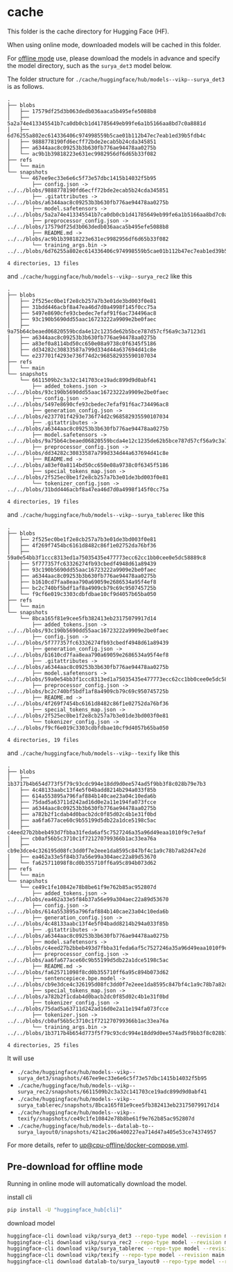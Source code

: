 # cache

This folder is the cache directory for Hugging Face (HF).

When using online mode, downloaded models will be cached in this folder.

For [offline mode](https://huggingface.co/docs/transformers/main/installation#offline-mode) use, please download the models in advance and specify the model directory,
such as the `surya_det3` model below.

The folder structure for `./cache/huggingface/hub/models--vikp--surya_det3` is as follows.

```
.
├── blobs
│   ├── 17579df25d3b063dedb036aaca5b495efe5088b8
│   ├── 5a2a74e413345541b7ca0db0cb1d41785649eb99fe6a1b5166aa8bd7c0a8881d
│   ├── 6d76255a802ec614336406c974998559b5cae01b112b47ec7eab1ed39b5fdb4c
│   ├── 9888778190fd6ecff72bde2ecab5b24cda345851
│   ├── a6344aac8c09253b3b630fb776ae94478aa0275b
│   └── ac9b1b39818223e631ec9982956df6d65b33f082
├── refs
│   └── main
└── snapshots
    └── 467ee9ec33e6e6c5f73e57dbc1415b14032f5b95
        ├── config.json -> ../../blobs/9888778190fd6ecff72bde2ecab5b24cda345851
        ├── .gitattributes -> ../../blobs/a6344aac8c09253b3b630fb776ae94478aa0275b
        ├── model.safetensors -> ../../blobs/5a2a74e413345541b7ca0db0cb1d41785649eb99fe6a1b5166aa8bd7c0a8881d
        ├── preprocessor_config.json -> ../../blobs/17579df25d3b063dedb036aaca5b495efe5088b8
        ├── README.md -> ../../blobs/ac9b1b39818223e631ec9982956df6d65b33f082
        └── training_args.bin -> ../../blobs/6d76255a802ec614336406c974998559b5cae01b112b47ec7eab1ed39b5fdb4c

4 directories, 13 files
```

and `./cache/huggingface/hub/models--vikp--surya_rec2` like this

```
.
├── blobs
│   ├── 2f525ec0be1f2e8cb257a7b3e01de3bd003f0e81
│   ├── 31bdd446acbf8a47ea46d7d0a4998f145f0cc75a
│   ├── 5497e8690cfe93cbedec7efaf91f6ac734496ac8
│   ├── 93c190b5690dd55aac16723222a9909e2be0faec
│   ├── 9a75b64cbeaed06820559bcda4e12c1235de62b5bce787d57cf56a9c3a7123d1
│   ├── a6344aac8c09253b3b630fb776ae94478aa0275b
│   ├── a83ef0a8114bd50cc650e08a9738c0f6345f5186
│   ├── dd34282c30833587a799d334d44a637694d41c8e
│   └── e237701f4293e736f74d2c968582935590107034
├── refs
│   └── main
└── snapshots
    └── 6611509b2c3a32c141703ce19adc899d9d0abf41
        ├── added_tokens.json -> ../../blobs/93c190b5690dd55aac16723222a9909e2be0faec
        ├── config.json -> ../../blobs/5497e8690cfe93cbedec7efaf91f6ac734496ac8
        ├── generation_config.json -> ../../blobs/e237701f4293e736f74d2c968582935590107034
        ├── .gitattributes -> ../../blobs/a6344aac8c09253b3b630fb776ae94478aa0275b
        ├── model.safetensors -> ../../blobs/9a75b64cbeaed06820559bcda4e12c1235de62b5bce787d57cf56a9c3a7123d1
        ├── preprocessor_config.json -> ../../blobs/dd34282c30833587a799d334d44a637694d41c8e
        ├── README.md -> ../../blobs/a83ef0a8114bd50cc650e08a9738c0f6345f5186
        ├── special_tokens_map.json -> ../../blobs/2f525ec0be1f2e8cb257a7b3e01de3bd003f0e81
        └── tokenizer_config.json -> ../../blobs/31bdd446acbf8a47ea46d7d0a4998f145f0cc75a

4 directories, 19 files
```

and `./cache/huggingface/hub/models--vikp--surya_tablerec` like this

```
.
├── blobs
│   ├── 2f525ec0be1f2e8cb257a7b3e01de3bd003f0e81
│   ├── 4f269f7454bc6161d8482c86f1e02752da76bf36
│   ├── 59a0e54bb3f1ccc8313ed1a75035435e477773ecc62cc1bb0cee0e5dc58889c8
│   ├── 5f777357fc63326274fb93cbedf4948d61a89439
│   ├── 93c190b5690dd55aac16723222a9909e2be0faec
│   ├── a6344aac8c09253b3b630fb776ae94478aa0275b
│   ├── b1610cd7faa8eaa790a69059e2686534a95f4ef8
│   ├── bc2c740bf5bdf1af8a4909cb79c69c950745725b
│   └── f9cf6e019c3303cdbfdbae10cf9d4057b65ba050
├── refs
│   └── main
└── snapshots
    └── 8bca165f81e9cee5fb382413eb23175079917d14
        ├── added_tokens.json -> ../../blobs/93c190b5690dd55aac16723222a9909e2be0faec
        ├── config.json -> ../../blobs/5f777357fc63326274fb93cbedf4948d61a89439
        ├── generation_config.json -> ../../blobs/b1610cd7faa8eaa790a69059e2686534a95f4ef8
        ├── .gitattributes -> ../../blobs/a6344aac8c09253b3b630fb776ae94478aa0275b
        ├── model.safetensors -> ../../blobs/59a0e54bb3f1ccc8313ed1a75035435e477773ecc62cc1bb0cee0e5dc58889c8
        ├── preprocessor_config.json -> ../../blobs/bc2c740bf5bdf1af8a4909cb79c69c950745725b
        ├── README.md -> ../../blobs/4f269f7454bc6161d8482c86f1e02752da76bf36
        ├── special_tokens_map.json -> ../../blobs/2f525ec0be1f2e8cb257a7b3e01de3bd003f0e81
        └── tokenizer_config.json -> ../../blobs/f9cf6e019c3303cdbfdbae10cf9d4057b65ba050

4 directories, 19 files
```

and `./cache/huggingface/hub/models--vikp--texify` like this

```
.
├── blobs
│   ├── 1b3717b4b654d773f5f79c93cdc994e18dd9d0ee574ad5f9bb3f8c028b79e7b3
│   ├── 4c48133aabc13f4e5f04badd8214b294a033f85b
│   ├── 614a553895a796faf884b140cae23a04c10eda6b
│   ├── 75dad5a63711d242ad16d0e2a11e194fa073fcce
│   ├── a6344aac8c09253b3b630fb776ae94478aa0275b
│   ├── a782b2f1cdab4d0bacb2dc0f85d02c4b1e31f0bd
│   ├── aa6fa677ace60c9b55199d5db22a1dce5198c5ac
│   ├── c4eed27b2bbeb493d7fbba31feda6af5c7527246a35a96d49eaa1010f9c7e9af
│   ├── cb0af56b5c3710c1f721270799366b1ac33ea76a
│   ├── cb9e3dce4c326195d08fc3dd0f7e2eee1da8595c847bf4c1a9c78b7a82d47e2d
│   ├── ea462a33e5f84b37a56e99a304aec22a89d53670
│   └── fa625711098f8cd0b355710ff6a95c894b073d62
├── refs
│   └── main
└── snapshots
    └── ce49c1fe10842e78b8be61f9e762b85ac952807d
        ├── added_tokens.json -> ../../blobs/ea462a33e5f84b37a56e99a304aec22a89d53670
        ├── config.json -> ../../blobs/614a553895a796faf884b140cae23a04c10eda6b
        ├── generation_config.json -> ../../blobs/4c48133aabc13f4e5f04badd8214b294a033f85b
        ├── .gitattributes -> ../../blobs/a6344aac8c09253b3b630fb776ae94478aa0275b
        ├── model.safetensors -> ../../blobs/c4eed27b2bbeb493d7fbba31feda6af5c7527246a35a96d49eaa1010f9c7e9af
        ├── preprocessor_config.json -> ../../blobs/aa6fa677ace60c9b55199d5db22a1dce5198c5ac
        ├── README.md -> ../../blobs/fa625711098f8cd0b355710ff6a95c894b073d62
        ├── sentencepiece.bpe.model -> ../../blobs/cb9e3dce4c326195d08fc3dd0f7e2eee1da8595c847bf4c1a9c78b7a82d47e2d
        ├── special_tokens_map.json -> ../../blobs/a782b2f1cdab4d0bacb2dc0f85d02c4b1e31f0bd
        ├── tokenizer_config.json -> ../../blobs/75dad5a63711d242ad16d0e2a11e194fa073fcce
        ├── tokenizer.json -> ../../blobs/cb0af56b5c3710c1f721270799366b1ac33ea76a
        └── training_args.bin -> ../../blobs/1b3717b4b654d773f5f79c93cdc994e18dd9d0ee574ad5f9bb3f8c028b79e7b3

4 directories, 25 files
```

It will use
- `./cache/huggingface/hub/models--vikp--surya_det3/snapshots/467ee9ec33e6e6c5f73e57dbc1415b14032f5b95`
- `./cache/huggingface/hub/models--vikp--surya_rec2/snapshots/6611509b2c3a32c141703ce19adc899d9d0abf41`
- `./cache/huggingface/hub/models--vikp--surya_tablerec/snapshots/8bca165f81e9cee5fb382413eb23175079917d14`
- `./cache/huggingface/hub/models--vikp--texify/snapshots/ce49c1fe10842e78b8be61f9e762b85ac952807d`
- `./cache/huggingface/hub/models--datalab-to--surya_layout0/snapshots/421ac206a400227ea714d47a405e53ce74374957`

For more details, refer to [up@cpu-offline/docker-compose.yml](./../docker/up@cpu-offline/docker-compose.yml).


## Pre-download for offline mode

Running in online mode will automatically download the model.

install cli

```bash
pip install -U "huggingface_hub[cli]"
```

download model

```bash
huggingface-cli download vikp/surya_det3 --repo-type model --revision main --cache-dir ./cache/huggingface/hub
huggingface-cli download vikp/surya_rec2 --repo-type model --revision main --cache-dir ./cache/huggingface/hub
huggingface-cli download vikp/surya_tablerec --repo-type model --revision main --cache-dir ./cache/huggingface/hub
huggingface-cli download vikp/texify --repo-type model --revision main --cache-dir ./cache/huggingface/hub
huggingface-cli download datalab-to/surya_layout0 --repo-type model --revision main --cache-dir ./cache/huggingface/hub
```